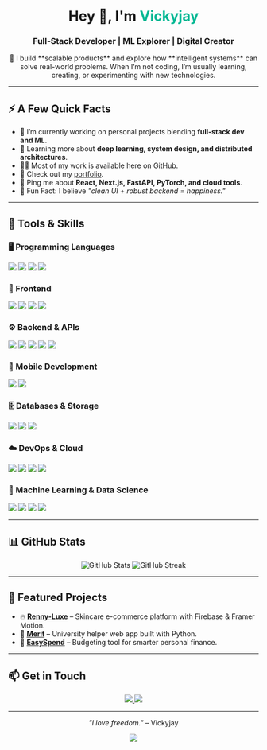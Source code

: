 <h1 align="center">Hey 👋, I'm <span style="color:#00b894;">Vickyjay</span></h1>
<h3 align="center">Full-Stack Developer | ML Explorer | Digital Creator</h3>

<p align="center">
  🚀 I build **scalable products** and explore how **intelligent systems** can solve real-world problems.  
  When I’m not coding, I’m usually learning, creating, or experimenting with new technologies.  
</p>

---

## ⚡️ A Few Quick Facts  
- 🔭 I’m currently working on personal projects blending **full-stack dev and ML**.  
- 🧐 Learning more about **deep learning, system design, and distributed architectures**.  
- 👨‍💻 Most of my work is available here on GitHub.  
- 📝 Check out my [portfolio](https://victorjayeoba.vercel.app/).  
- 💬 Ping me about **React, Next.js, FastAPI, PyTorch, and cloud tools**.   
- 🎉 Fun Fact: I believe _"clean UI + robust backend = happiness."_  

---

## 🚀 Tools & Skills  

### 🖥 Programming Languages  
<p>
  <img src="https://img.shields.io/badge/Python-3776AB?style=for-the-badge&logo=python&logoColor=white" />
  <img src="https://img.shields.io/badge/JavaScript-F7DF1E?style=for-the-badge&logo=javascript&logoColor=black" />
  <img src="https://img.shields.io/badge/PHP-777BB4?style=for-the-badge&logo=php&logoColor=white" />
  <img src="https://img.shields.io/badge/SQL-336791?style=for-the-badge&logo=postgresql&logoColor=white" />
</p>

### 🎨 Frontend  
<p>
  <img src="https://img.shields.io/badge/React-61DAFB?style=for-the-badge&logo=react&logoColor=black" />
  <img src="https://img.shields.io/badge/Next.js-000000?style=for-the-badge&logo=nextdotjs&logoColor=white" />
  <img src="https://img.shields.io/badge/Tailwind_CSS-38B2AC?style=for-the-badge&logo=tailwind-css&logoColor=white" />
  <img src="https://img.shields.io/badge/Bootstrap-7952B3?style=for-the-badge&logo=bootstrap&logoColor=white" />
</p>

### ⚙️ Backend & APIs  
<p>
  <img src="https://img.shields.io/badge/FastAPI-009688?style=for-the-badge&logo=fastapi&logoColor=white" />
  <img src="https://img.shields.io/badge/Flask-000000?style=for-the-badge&logo=flask&logoColor=white" />
  <img src="https://img.shields.io/badge/Node.js-339933?style=for-the-badge&logo=nodedotjs&logoColor=white" />
  <img src="https://img.shields.io/badge/Express.js-000000?style=for-the-badge&logo=express&logoColor=white" />
  <img src="https://img.shields.io/badge/Twilio-F22F46?style=for-the-badge&logo=twilio&logoColor=white" />
</p>

### 📱 Mobile Development  
<p>
  <img src="https://img.shields.io/badge/React_Native-61DAFB?style=for-the-badge&logo=react&logoColor=black" />
  <img src="https://img.shields.io/badge/Flutter-02569B?style=for-the-badge&logo=flutter&logoColor=white" />
</p>

### 🗄 Databases & Storage  
<p>
  <img src="https://img.shields.io/badge/MongoDB-47A248?style=for-the-badge&logo=mongodb&logoColor=white" />
  <img src="https://img.shields.io/badge/MySQL-4479A1?style=for-the-badge&logo=mysql&logoColor=white" />
  <img src="https://img.shields.io/badge/Firebase-FFCA28?style=for-the-badge&logo=firebase&logoColor=black" />
</p>

### ☁️ DevOps & Cloud  
<p>
  <img src="https://img.shields.io/badge/Docker-2496ED?style=for-the-badge&logo=docker&logoColor=white" />
  <img src="https://img.shields.io/badge/Vercel-000000?style=for-the-badge&logo=vercel&logoColor=white" />
  <img src="https://img.shields.io/badge/Netlify-00C7B7?style=for-the-badge&logo=netlify&logoColor=white" />
  <img src="https://img.shields.io/badge/Cloudflare-F38020?style=for-the-badge&logo=cloudflare&logoColor=white" />
</p>

### 🤖 Machine Learning & Data Science  
<p>
  <img src="https://img.shields.io/badge/PyTorch-EE4C2C?style=for-the-badge&logo=pytorch&logoColor=white" />
  <img src="https://img.shields.io/badge/TensorFlow-FF6F00?style=for-the-badge&logo=tensorflow&logoColor=white" />
  <img src="https://img.shields.io/badge/OpenCV-5C3EE8?style=for-the-badge&logo=opencv&logoColor=white" />
  <img src="https://img.shields.io/badge/scikit--learn-F7931E?style=for-the-badge&logo=scikitlearn&logoColor=white" />
</p>

---

## 📊 GitHub Stats  
<p align="center">
  <img src="https://github-readme-stats.vercel.app/api?username=victorjayeoba&show_icons=true&theme=calm&hide_border=true" alt="GitHub Stats" />
  <img src="https://streak-stats.demolab.com?user=victorjayeoba&theme=calm&hide_border=true" alt="GitHub Streak" />
</p>

---

## 📌 Featured Projects  
- 🔥 **[Renny-Luxe](https://github.com/victorjayeoba/renny-luxe)** – Skincare e-commerce platform with Firebase & Framer Motion.  
- 📘 **[Merit](https://github.com/femix300/Merit)** – University helper web app built with Python.  
- 💸 **[EasySpend](https://github.com/victorjayeoba/EasySpend)** – Budgeting tool for smarter personal finance.  

---

## 📫 Get in Touch  
<p align="center">
  <a href="https://x.com/VickyJay_media" target="_blank">
    <img src="https://img.shields.io/badge/X-1DA1F2?style=for-the-badge&logo=x&logoColor=white" />
  </a>
  <a href="https://www.linkedin.com/in/victor-jayeoba-400b96253/" target="_blank">
    <img src="https://img.shields.io/badge/LinkedIn-0077B5?style=for-the-badge&logo=linkedin&logoColor=white" />
  </a>
</p>

---

<p align="center"><i>"I love freedom."</i> – Vickyjay</p>  

<p align="center">
  <img src="https://komarev.com/ghpvc/?username=victorjayeoba&style=flat-square&color=00b894" />
</p>
